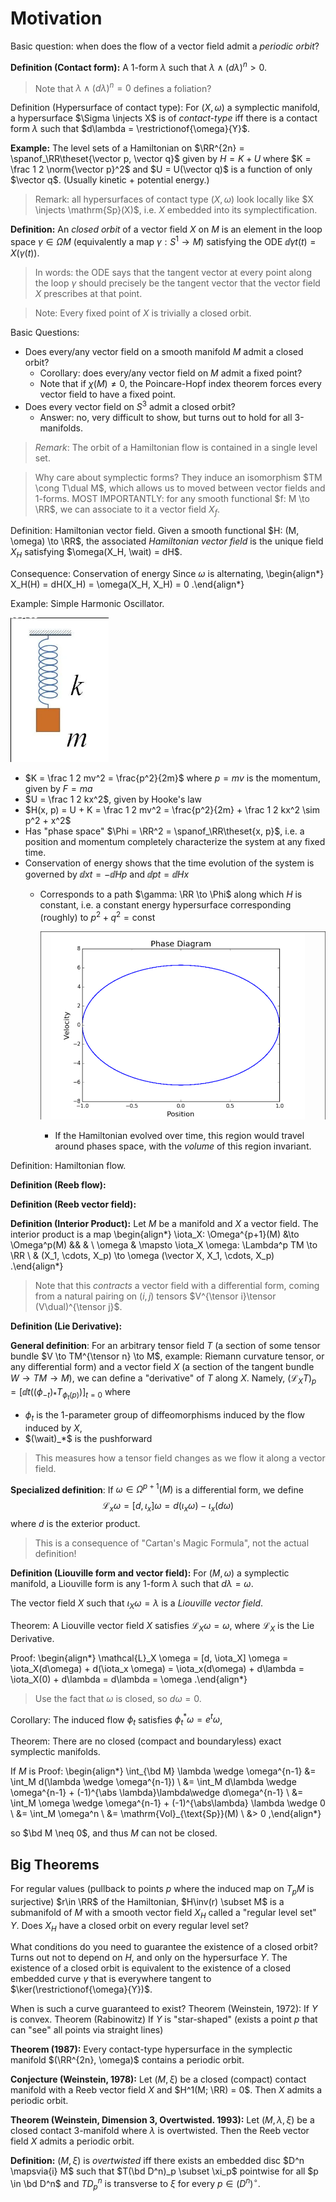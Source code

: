 # Motivation

Basic question: when does the flow of a vector field admit a *periodic orbit*?


**Definition (Contact form):**
A 1-form $\lambda$ such that $\lambda \wedge (d\lambda)^n  > 0$.

> Note that $\lambda \wedge (d\lambda)^n = 0$ defines a foliation?

Definition (Hypersurface of contact type):
For $(X, \omega)$ a symplectic manifold, a hypersurface $\Sigma \injects X$ is of *contact-type* iff there is a contact form $\lambda$ such that $d\lambda = \restrictionof{\omega}{Y}$.

**Example:**
The level sets of a Hamiltonian on $\RR^{2n} = \spanof_\RR\theset{\vector p, \vector q}$  given by $H  = K + U$ where $K = \frac 1 2 \norm{\vector p}^2$ and $U = U(\vector q)$ is a function of only $\vector q$.
(Usually kinetic + potential energy.)

> Remark: all hypersurfaces of contact type $(X, \omega)$ look locally like $X \injects \mathrm{Sp}(X)$, i.e. $X$ embedded into its symplectification.


**Definition:**
An *closed orbit* of a vector field $X$ on $M$ is an element in the loop space $\gamma \in \Omega M$ (equivalently a map $\gamma: S^1 \to M$) satisfying the ODE $\dd{\gamma}{t}(t) = X(\gamma(t))$.

> In words: the ODE says that the tangent vector at every point along the loop $\gamma$ should precisely be the tangent vector that the vector field $X$ prescribes at that point.

> Note: Every fixed point of $X$ is trivially a closed orbit.

Basic Questions: 

- Does every/any vector field on a smooth manifold $M$ admit a closed orbit?
  - Corollary: does every/any vector field on $M$ admit a fixed point?
  - Note that if $\chi(M) \neq 0$, the Poincare-Hopf index theorem forces every vector field to have a fixed point.
- Does every vector field on $S^3$ admit a closed orbit?
  - Answer: no, very difficult to show, but turns out to hold for all 3-manifolds.

> *Remark*:
> The orbit of a Hamiltonian flow is contained in a single level set.



> Why care about symplectic forms? 
> They induce an isomorphism $TM \cong T\dual M$, which allows us to moved between vector fields and 1-forms.
> MOST IMPORTANTLY: for any smooth functional $f: M \to \RR$, we can associate to it a vector field $X_f$.

Definition: Hamiltonian vector field.
Given a smooth functional $H: (M, \omega) \to \RR$, the associated *Hamiltonian vector field* is the unique field $X_H$ satisfying $\omega(X_H, \wait) = dH$.

Consequence: Conservation of energy
Since $\omega$ is alternating,
\begin{align*}
X_H(H) = dH(X_H) = \omega(X_H, X_H) = 0
.\end{align*}


Example: Simple Harmonic Oscillator.

![](2020-02-03-21-23-02.png)


- $K = \frac 1 2 mv^2 = \frac{p^2}{2m}$ where $p=mv$ is the momentum, given by $F = ma$
- $U = \frac 1 2 kx^2$, given by Hooke's law
- $H(x, p) = U + K = \frac 1 2 mv^2 = \frac{p^2}{2m} + \frac 1 2 kx^2 \sim p^2 + x^2$
- Has "phase space" $\Phi = \RR^2 = \spanof_\RR\theset{x, p}$, i.e. a position and momentum completely characterize the system at any fixed time.
- Conservation of energy shows that the time evolution of the system is governed by $\dd{x}{t} = -\dd{H}{p}$ and $\dd{p}{t} = \dd{H}{x}$
  - Corresponds to a path $\gamma: \RR \to \Phi$ along which $H$ is constant, i.e. a constant energy hypersurface corresponding (roughly) to $p^2 + q^2 = \mathrm{const}$

	![](2020-02-03-21-26-35.png)

	- If the Hamiltonian evolved over time, this region would travel around phases space, with the *volume* of this region invariant.

Definition: Hamiltonian flow.

**Definition (Reeb flow):**

**Definition (Reeb vector field):**

**Definition (Interior Product):**
Let $M$ be a manifold and $X$ a vector field.
The interior product is a map
\begin{align*}
\iota_X: \Omega^{p+1}(M) 	&\to \Omega^p(M) 	&& & \\
\omega 										&	\mapsto \iota_X \omega: \Lambda^p TM \to \RR \\
& (X_1, \cdots, X_p) \to \omega (\vector X, X_1, \cdots, X_p)
.\end{align*}

> Note that this *contracts* a vector field with a differential form, coming from a natural pairing on $(i, j)$ tensors $V^{\tensor i}\tensor (V\dual)^{\tensor j}$.

**Definition (Lie Derivative):**

**General definition**: 
For an arbitrary tensor field $T$ (a section of some tensor bundle $V \to TM^{\tensor n} \to M$, example: Riemann curvature tensor, or any differential form) and a vector field $X$ (a section of the tangent bundle $W \to TM \to M$), we can define a "derivative" of $T$ along $X$.
Namely, $(\mathcal{L}_X T)_p = \left[\dd{}{t} ((\phi_{-t})_* T_{\phi_t(p)})\right]_{t=0}$ where

- $\phi_t$ is the 1-parameter group of diffeomorphisms induced by the flow induced by $X$,
- $(\wait)_*$ is the pushforward

> This measures how a tensor field changes as we flow it along a vector field.

**Specialized definition**:
If $\omega \in \Omega^{p+1}(M)$ is a differential form, we define 
$$
\mathcal{L}_x\omega = [d, \iota_x] \omega = d(\iota_x \omega) - \iota_x(d\omega)
$$ 
where $d$ is the exterior product.

> This is a consequence of "Cartan's Magic Formula", not the actual definition!

**Definition (Liouville form and vector field):**
For $(M, \omega)$ a symplectic manifold, a Liouville form is any 1-form $\lambda$ such that $d\lambda = \omega$.

The vector field $X$ such that $\iota_X \omega = \lambda$ is a *Liouville vector field*.


Theorem:
A Liouville vector field $X$ satisfies $\mathcal{L}_X \omega = \omega$, where $\mathcal{L}_X$ is the Lie Derivative.

Proof:
\begin{align*}
\mathcal{L}_X \omega = [d, \iota_X] \omega = \iota_X(d\omega) + d(\iota_x \omega) = \iota_x(d\omega) + d\lambda = \iota_X(0) + d\lambda = d\lambda = \omega
.\end{align*}

> Use the fact that $\omega$ is closed, so $d\omega = 0$.

Corollary:
The induced flow $\phi_t$ satisfies $\phi_t^* \omega = e^t \omega$,

Theorem:
There are no closed (compact and boundaryless) exact symplectic manifolds.

If $M$ is
Proof:
\begin{align*}
\int_{\bd M} \lambda \wedge \omega^{n-1} 
&= \int_M d(\lambda \wedge \omega^{n-1}) \\ 
&= \int_M d\lambda \wedge \omega^{n-1} + (-1)^{\abs \lambda}\lambda\wedge d\omega^{n-1} \\
&= \int_M \omega \wedge \omega^{n-1} + (-1)^{\abs\lambda} \lambda \wedge 0 \\
&= \int_M \omega^n \\
&= \mathrm{Vol}_{\text{Sp}}(M) \\
&> 0
,\end{align*}

so $\bd M \neq 0$, and thus $M$ can not be closed.

## Big Theorems

For regular values (pullback to points $p$ where the induced map on $T_pM$ is surjective) $r\in \RR$ of the  Hamiltonian, $H\inv(r) \subset M$ is a submanifold of $M$ with a smooth vector field $X_H$ called a "regular level set" $Y$. 
Does $X_H$ have a closed orbit on every regular level set?

What conditions do you need to guarantee the existence of a closed orbit?
Turns out not to depend on $H$, and only on the hypersurface $Y$.
The existence of a closed orbit is equivalent to the existence of a closed embedded curve $\gamma$ that is everywhere tangent to $\ker(\restrictionof{\omega}{Y})$.

When is such a curve guaranteed to exist?
Theorem (Weinstein, 1972): If $Y$ is convex.
Theorem (Rabinowitz) If $Y$ is "star-shaped" (exists a point $p$ that can "see" all points via straight lines)

**Theorem (1987):**
Every contact-type hypersurface in the symplectic manifold $(\RR^{2n}, \omega)$ contains a periodic orbit.

**Conjecture (Weinstein, 1978):**
Let $(M, \xi)$ be a closed (compact) contact manifold with a Reeb vector field $X$ and $H^1(M; \RR) = 0$. Then $X$ admits a periodic orbit.

**Theorem (Weinstein, Dimension 3, Overtwisted. 1993):**
Let $(M, \lambda, \xi)$ be a closed contact 3-manifold where $\lambda$ is overtwisted. 
Then the Reeb vector field $X$ admits a periodic orbit.

**Definition:**
$(M, \xi)$ is *overtwisted* iff there exists an embedded disc $D^n \mapsvia{i} M$ such that $T(\bd D^n)_p \subset \xi_p$ pointwise for all $p \in \bd D^n$ and $TD^n_p$ is transverse to $\xi$ for every $p\in  (D^n)^\circ$.


